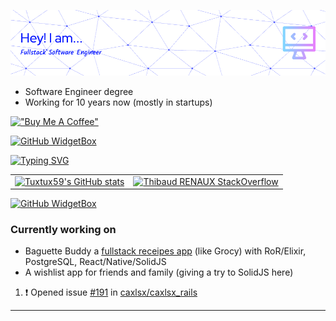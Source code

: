 ![Hi there 👋](./assets/github-header-image.png)

- Software Engineer degree
- Working for 10 years now (mostly in startups)

[!["Buy Me A Coffee"](https://www.buymeacoffee.com/assets/img/custom_images/yellow_img.png)](https://www.buymeacoffee.com/tiboreno)

[![GitHub WidgetBox](https://github-widgetbox.vercel.app/api/profile?username=tuxtux59&data=followers,repositories,stars,commits)](https://github.com/tuxtux59)

[![Typing SVG](https://readme-typing-svg.demolab.com/?lines=Fullstack;Photographer;Elixir;Building+the+future;React/Native;One+line+after+anoter;Node;Cook+with+computer+and+a+fork&duration=2000&pause=200&random=true&width=435)](https://git.io/typing-svg)

|  |  |
| --- | --- |
| [![Tuxtux59's GitHub stats](https://github-readme-stats.vercel.app/api?username=tuxtux59&show_icons=true)](https://github.com/tuxtux59/github-readme-stats) | [![Thibaud RENAUX StackOverflow](https://github-readme-stackoverflow.vercel.app/?userID=4156866&layout=compact)](https://stackoverflow.com/users/4156866/thibaud-renaux) |

<!-- [![Top Langs](https://github-readme-stats.vercel.app/api/top-langs/?username=tuxtux59)](https://github.com/tuxtux59/github-readme-stats) | -->

[![GitHub WidgetBox](https://github-widgetbox.vercel.app/api/skills?languages=ruby,js,erlang,postgresql,html,npm,nodejs,vscode,ts,kotlin,prettier,bash,json,git,yaml,linux,graphql,express,sass,electron,perl&theme=nautilus&includeNames=true)](https://github.com/tuxtux59)

<!--
**tuxtux59/tuxtux59** is a ✨ _special_ ✨ repository because its `README.md` (this file) appears on your GitHub profile.
-->

### Currently working on

- Baguette Buddy a [fullstack receipes app](https://github.com/tuxtux59/baguette-buddy) (like Grocy) with RoR/Elixir, PostgreSQL, React/Native/SolidJS
- A wishlist app for friends and family (giving a try to SolidJS here)

<!--START_SECTION:activity-->
1. ❗ Opened issue [#191](https://github.com/caxlsx/caxlsx_rails/issues/191) in [caxlsx/caxlsx_rails](https://github.com/caxlsx/caxlsx_rails)
<!--END_SECTION:activity-->

---
